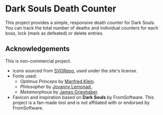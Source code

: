 # Dark Souls Death Counter

This project provides a simple, responsive death counter for Dark Souls. You can track the total number of deaths and individual counters for each boss, lock (mark as defeated) or delete entries.

## Acknowledgements

This is non-commercial project.

- icons sourced from [SVGRepo](https://www.svgrepo.com/), used under the site's license.
- Fonts used:
  - _Optimus Princeps_ by [Manfred Klein](https://www.dafont.com/optimusprinceps.font).
  - _Philosopher_ by [Jovanny Lemonad ](https://fonts.google.com/specimen/Philosopher).
  - _Metamorphous_ by [James Grieshaber](https://fonts.google.com/specimen/Metamorphous).
- Favicon and inspiration based on **Dark Souls** by FromSoftware. This project is a fan-made tool and is not affiliated with or endorsed by FromSoftware.
